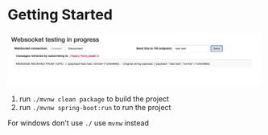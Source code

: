 # Getting Started

![App Test Page to show functionality](images/localhost_8080.png)
1. run `./mvnw clean package` to build the project 
2. run `./mvnw spring-boot:run` to run the project

For windows don't use `./` use `mvnw` instead
